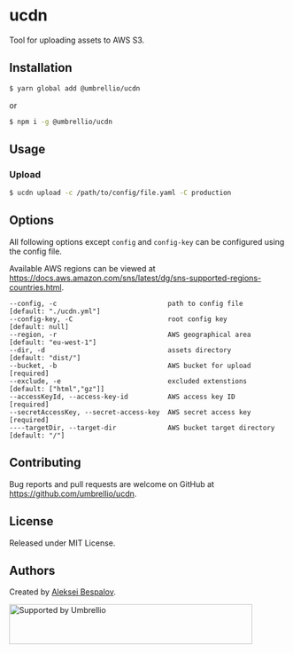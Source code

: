 # ucdn

Tool for uploading assets to AWS S3.

## Installation

```sh
$ yarn global add @umbrellio/ucdn
```

or

```sh
$ npm i -g @umbrellio/ucdn
```

## Usage

### Upload

```sh
$ ucdn upload -c /path/to/config/file.yaml -C production
```

## Options

All following options except `config` and `config-key` can be configured using the config file.

Available AWS regions can be viewed at https://docs.aws.amazon.com/sns/latest/dg/sns-supported-regions-countries.html.

```
--config, -c                            path to config file           [default: "./ucdn.yml"]
--config-key, -C                        root config key               [default: null]
--region, -r                            AWS geographical area         [default: "eu-west-1"]
--dir, -d                               assets directory              [default: "dist/"]
--bucket, -b                            AWS bucket for upload         [required]
--exclude, -e                           excluded extenstions          [default: ["html","gz"]]
--accessKeyId, --access-key-id          AWS access key ID             [required]
--secretAccessKey, --secret-access-key  AWS secret access key         [required]
----targetDir, --target-dir             AWS bucket target directory   [default: "/"]
```

## Contributing

Bug reports and pull requests are welcome on GitHub at https://github.com/umbrellio/ucdn.

## License

Released under MIT License.

## Authors

Created by [Aleksei Bespalov](https://github.com/nulldef).

<a href="https://github.com/umbrellio/">
<img style="float: left;" src="https://umbrellio.github.io/Umbrellio/supported_by_umbrellio.svg" alt="Supported by Umbrellio" width="439" height="72">
</a>
